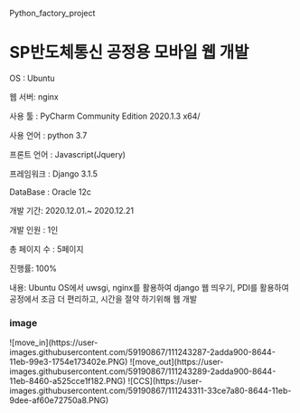 Python_factory_project

<h1>SP반도체통신 공정용 모바일 웹 개발</h1>

OS : Ubuntu 

웹 서버: nginx

사용 툴 : PyCharm Community Edition 2020.1.3 x64/

사용 언어 : python 3.7

프론트 언어 : Javascript(Jquery)

프레임워크 : Django 3.1.5

DataBase : Oracle 12c

개발 기간: 2020.12.01.~ 2020.12.21

개발 인원 : 1인

총 페이지 수 : 5페이지

진행률: 100%

내용: Ubuntu OS에서 uwsgi, nginx를 활용하여 django 웹 띄우기,
      PDI를 활용하여 공정에서 조금 더 편리하고, 시간을 절약 하기위해 웹 개발
      
<h3>image</h3>
![move_in](https://user-images.githubusercontent.com/59190867/111243287-2adda900-8644-11eb-99e3-1754e173402e.PNG)
![move_out](https://user-images.githubusercontent.com/59190867/111243289-2adda900-8644-11eb-8460-a525cce1f182.PNG)
![CCS](https://user-images.githubusercontent.com/59190867/111243311-33ce7a80-8644-11eb-9dee-af60e72750a8.PNG)
